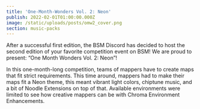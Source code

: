 ```yaml
---
title: 'One-Month-Wonders Vol. 2: Neon'
publish: 2022-02-01T01:00:00.000Z
image: /static/uploads/posts/omw2_cover.png
section: music-packs
---
```


After a successful first edition, the BSM Discord has decided to host the second edition of your favorite competition event on BSM! We are proud to present: “One Month Wonders Vol. 2: Neon”!

In this one-month-long competition, teams of mappers have to create maps that fit strict requirements. This time around, mappers had to make their maps fit a Neon theme, this meant vibrant light colors, chiptune music, and a bit of Noodle Extensions on top of that. Available environments were limited to see how creative mappers can be with Chroma Environment Enhancements.
